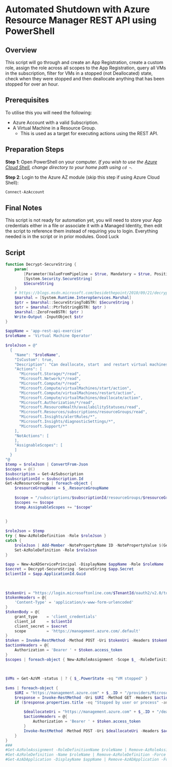 ﻿# Automated Shutdown with Azure Resource Manager REST API using PowerShell

## Overview
This script will go through and create an App Registration, create a custom role, assign the role across all scopes to the App Registration, query all VMs in the subscription, filter for VMs in a stopped (not Deallocated) state, check when they were stopped and then deallocate anything that has been stopped for over an hour.


## Prerequisites

To utilise this you will need the following:

* Azure Account with a valid Subscription.
* A Virtual Machine in a Resource Group.
  * This is used as a target for executing actions using the REST API.

## Preparation Steps
**Step 1**: Open PowerShell on your computer. _If you wish to use the [Azure Cloud Shell](https://shell.azure.com/), change directory to your home path using `cd ~`._

**Step 2**: Login to the Azure AZ module (skip this step if using Azure Cloud Shell):

```powershell
Connect-AzAccount
```
## Final Notes
This script is not ready for automation yet, you will need to store your App credentials either in a file or associate it with a Managed Identity, then edit the script to reference them instead of requiring you to login.
Everything needed is in the script or in prior modules.
Good Luck

## Script
```powershell
function Decrypt-SecureString {
    param(
        [Parameter(ValueFromPipeline = $true, Mandatory = $true, Position = 0)]
        [System.Security.SecureString]
        $SecureString
    )
    # https://blogs.msdn.microsoft.com/besidethepoint/2010/09/21/decrypt-secure-strings-in-powershell/
    $marshal = [System.Runtime.InteropServices.Marshal]
    $ptr = $marshal::SecureStringToBSTR( $SecureString )
    $str = $marshal::PtrToStringBSTR( $ptr )
    $marshal::ZeroFreeBSTR( $ptr )
    Write-Output -InputObject $str
}
  
$appName = 'app-rest-api-exercise'
$roleName = 'Virtual Machine Operator'
  
$roleJson = @"
  {
    "Name": "$roleName",
    "IsCustom": true,
    "Description": "Can deallocate, start  and restart virtual machines.",
    "Actions": [
      "Microsoft.Storage/*/read",
      "Microsoft.Network/*/read",
      "Microsoft.Compute/*/read",
      "Microsoft.Compute/virtualMachines/start/action",
      "Microsoft.Compute/virtualMachines/restart/action",
      "Microsoft.Compute/virtualMachines/deallocate/action",
      "Microsoft.Authorization/*/read",
      "Microsoft.ResourceHealth/availabilityStatuses/read",
      "Microsoft.Resources/subscriptions/resourceGroups/read",
      "Microsoft.Insights/alertRules/*",
      "Microsoft.Insights/diagnosticSettings/*",
      "Microsoft.Support/*"
    ],
    "NotActions": [
    ],
    "AssignableScopes": [
    ]
  }
"@
$temp = $roleJson | ConvertFrom-Json
$scopes = @()
$subscription = Get-AzSubscription
$subscriptionId = $subscription.Id
Get-AzResourceGroup | foreach-object {
    $resourceGroupName = $_.ResourceGroupName
  
    $scope = "/subscriptions/$subscriptionId/resourceGroups/$resourceGroupName"
    $scopes += $scope
    $temp.AssignableScopes += "$scope"
  
  
}
  
$roleJson = $temp
try { New-AzRoleDefinition -Role $roleJson } 
catch {
    $roleJson | Add-Member -NotePropertyName ID -NotePropertyValue $(Get-azroledefinition $roleJson.Name).ID
    Set-AzRoleDefinition -Role $roleJson
}
  
$app = New-AzADServicePrincipal -DisplayName $appName -Role $roleName
$secret = Decrypt-SecureString -SecureString $app.Secret
$clientId = $app.ApplicationId.Guid
  
  
  
$tokenUri = "https://login.microsoftonline.com/$TenantId/oauth2/v2.0/token"
$tokenHeaders = @{
    'Content-Type' = 'application/x-www-form-urlencoded'
}
$tokenBody = @{
    grant_type    = 'client_credentials'
    client_id     = $clientId
    client_secret = $secret
    scope         = 'https://management.azure.com/.default'
}
$token = Invoke-RestMethod -Method POST -Uri $tokenUri -Headers $tokenHeaders -Body $tokenBody
$actionHeaders = @{
    Authorization = 'Bearer ' + $token.access_token
}
$scopes | foreach-object { New-AzRoleAssignment -Scope $_ -RoleDefinitionName $roleName -ApplicationId $clientID }
  
  
  
$VMs = Get-AzVM -status | ? { $_.PowerState -eq "VM stopped" }
  
$vms | foreach-object {
    $URI = "https://management.azure.com" + $_.ID + "/providers/Microsoft.ResourceHealth/availabilityStatuses/current?api-version=2018-07-01-preview"
    $response = Invoke-RestMethod -Uri $URI -Method GET -Headers $actionHeaders
    if ($response.properties.title -eq "Stopped by user or process" -and [datetime]$response.properties.occuredTime -lt $(Get-Date).AddHours(-1)) {
  
        $deallocateUri = "https://management.azure.com" + $_.ID + "/deallocate?api-version=2018-06-01"
        $actionHeaders = @{
            Authorization = 'Bearer ' + $token.access_token
        }
        Invoke-RestMethod -Method POST -Uri $deallocateUri -Headers $actionHeaders -Verbose
    }
}
###
#Get-AzRoleAssignment -RoleDefinitionName $roleName | Remove-AzRoleAssignment -
#Get-AzRoleDefinition -Name $roleName | Remove-AzRoleDefinition -Force
#Get-AzADApplication -DisplayName $appName | Remove-AzADApplication -Force
```